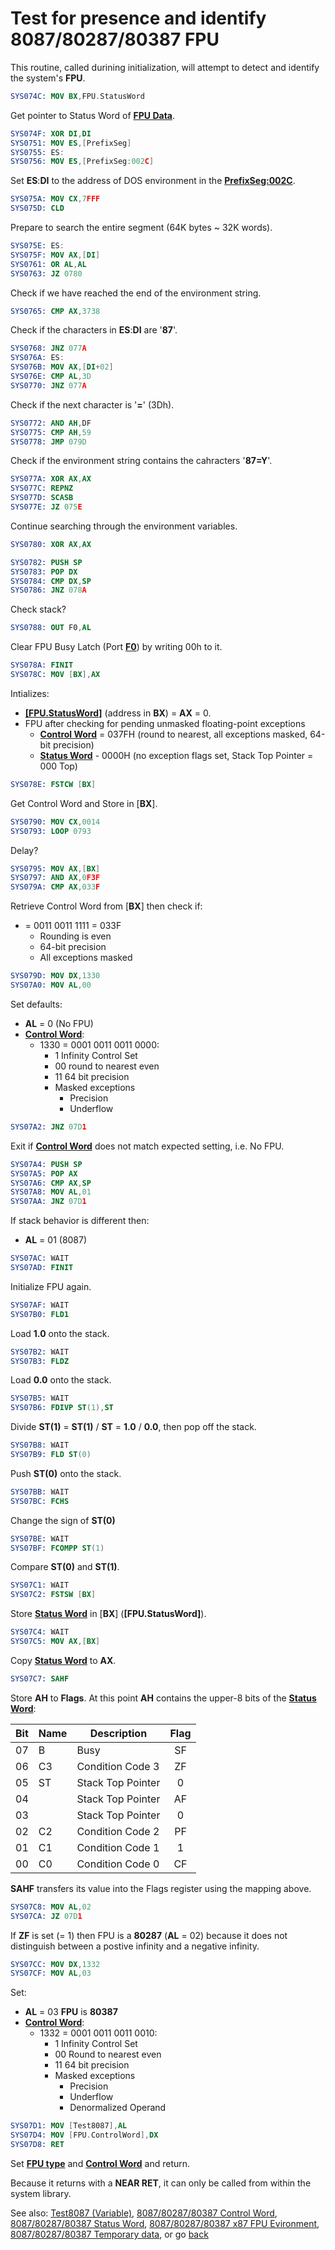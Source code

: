 # Test for presence and identify 8087/80287/80387 FPU

This routine, called durining initialization, will attempt to detect and identify the system's **FPU**.

```nasm
SYS074C: MOV BX,FPU.StatusWord
```

Get pointer to Status Word of **[FPU Data](DATA8087.md)**.

```nasm
SYS074F: XOR DI,DI
SYS0751: MOV ES,[PrefixSeg]
SYS0755: ES:
SYS0756: MOV ES,[PrefixSeg:002C]
```

Set **ES**:**DI** to the address of DOS environment in the **[PrefixSeg:002C](../DATA.md)**.

```nasm
SYS075A: MOV CX,7FFF
SYS075D: CLD
```

Prepare to search the entire segment (64K bytes ~ 32K words).

```nasm
SYS075E: ES:
SYS075F: MOV AX,[DI]
SYS0761: OR AL,AL
SYS0763: JZ 0780
```

Check if we have reached the end of the environment string.

```nasm
SYS0765: CMP AX,3738
```

Check if the characters in **ES**:**DI** are '**87**'.

```nasm
SYS0768: JNZ 077A
SYS076A: ES:
SYS076B: MOV AX,[DI+02]
SYS076E: CMP AL,3D
SYS0770: JNZ 077A
```

Check if the next character is '**=**' (3Dh).

```nasm
SYS0772: AND AH,DF
SYS0775: CMP AH,59
SYS0778: JMP 079D
```

Check if the environment string contains the cahracters '**87=Y**'.

```nasm
SYS077A: XOR AX,AX
SYS077C: REPNZ
SYS077D: SCASB
SYS077E: JZ 075E
```

Continue searching through the environment variables.

```nasm
SYS0780: XOR AX,AX
```

```nasm
SYS0782: PUSH SP
SYS0783: POP DX
SYS0784: CMP DX,SP
SYS0786: JNZ 078A
```

Check stack?

```nasm
SYS0788: OUT F0,AL
```

Clear FPU Busy Latch (Port **[F0](PORTS.md)**) by writing 00h to it.

```nasm
SYS078A: FINIT
SYS078C: MOV [BX],AX
```

Intializes:
- **[[FPU.StatusWord]](DATA8087.md)** (address in **BX**) = **AX** = 0.
- FPU after checking for pending unmasked floating-point exceptions
  - **[Control Word](CONTROL8087.md)** = 037FH (round to nearest, all exceptions masked, 64-bit precision)
  - **[Status Word](STATUS8087.md)** - 0000H (no exception flags set, Stack Top Pointer = 000 Top)

```nasm
SYS078E: FSTCW [BX]
```

Get Control Word and Store in [**BX**].

```nasm
SYS0790: MOV CX,0014
SYS0793: LOOP 0793
```

Delay?

```nasm
SYS0795: MOV AX,[BX]
SYS0797: AND AX,0F3F
SYS079A: CMP AX,033F
```

Retrieve Control Word from [**BX**] then check if:
- = 0011 0011 1111 = 033F
  - Rounding is even
  - 64-bit precision
  - All exceptions masked

```nasm
SYS079D: MOV DX,1330
SYS07A0: MOV AL,00
```

Set defaults:
- **AL** = 0 (No FPU)
- **[Control Word](CONTROL8087.md)**:
  - 1330 = 0001 0011 0011 0000:
    -  1 Infinity Control Set
    - 00 round to nearest even
    - 11 64 bit precision
    - Masked exceptions
      - Precision
      - Underflow

```nasm
SYS07A2: JNZ 07D1
```

Exit if **[Control Word](CONTROL8087.md)** does not match expected setting, i.e. No FPU.

```nasm
SYS07A4: PUSH SP
SYS07A5: POP AX
SYS07A6: CMP AX,SP
SYS07A8: MOV AL,01
SYS07AA: JNZ 07D1
```

If stack behavior is different then:
- **AL** = 01 (8087)

```nasm
SYS07AC: WAIT
SYS07AD: FINIT
```

Initialize FPU again.

```nasm
SYS07AF: WAIT
SYS07B0: FLD1
```

Load **1.0** onto the stack.

```nasm
SYS07B2: WAIT
SYS07B3: FLDZ
```

Load **0.0** onto the stack.

```nasm
SYS07B5: WAIT
SYS07B6: FDIVP ST(1),ST
```

Divide **ST(1)** = **ST(1)** / **ST** = **1.0** / **0.0**, then pop off the stack.

```nasm
SYS07B8: WAIT
SYS07B9: FLD ST(0)
```

Push **ST(0)** onto the stack.

```nasm
SYS07BB: WAIT
SYS07BC: FCHS
```

Change the sign of **ST(0)**

```nasm
SYS07BE: WAIT
SYS07BF: FCOMPP ST(1)
```

Compare **ST(0)** and **ST(1)**.

```nasm
SYS07C1: WAIT
SYS07C2: FSTSW [BX]
```

Store **[Status Word](STATUS8087.md)** in [**BX**] (**[FPU.StatusWord]**).

```nasm
SYS07C4: WAIT
SYS07C5: MOV AX,[BX]
```

Copy **[Status Word](STATUS8087.md)** to **AX**.

```nasm
SYS07C7: SAHF
```

Store **AH** to **Flags**. At this point **AH** contains the upper-8 bits of the **[Status Word](STATUS8087.md)**:

|Bit|Name|Description      |Flag |
|---|----|-----------------| :-: |
|07 |B   |Busy             | SF  |
|06 |C3  |Condition Code 3 | ZF  |
|05 |ST  |Stack Top Pointer|  0  |
|04 |    |Stack Top Pointer| AF  |
|03 |    |Stack Top Pointer|  0  |
|02 |C2  |Condition Code 2 | PF  |
|01 |C1  |Condition Code 1 |  1  |
|00 |C0  |Condition Code 0 | CF  |

**SAHF** transfers its value into the Flags register using the mapping above.

```nasm
SYS07C8: MOV AL,02
SYS07CA: JZ 07D1
```

If **ZF** is set (= 1) then FPU is a **80287** (**AL** = 02) because it does not distinguish between a postive infinity and a negative infinity.

```nasm
SYS07CC: MOV DX,1332
SYS07CF: MOV AL,03
```

Set:
- **AL** = 03 **FPU** is **80387**
- **[Control Word](CONTROL8087.md)**:
  - 1332 = 0001 0011 0011 0010:
    -  1 Infinity Control Set
    - 00 Round to nearest even
    - 11 64 bit precision
    - Masked exceptions
      - Precision
      - Underflow
      - Denormalized Operand

```nasm
SYS07D1: MOV [Test8087],AL
SYS07D4: MOV [FPU.ControlWord],DX
SYS07D8: RET
```

Set **[FPU type](../DATA.md)** and **[Control Word](DATA8087.md)** and return.

Because it returns with a **NEAR RET**, it can only be called from within the system library.

See also: [Test8087 (Variable)](../DATA.md), [8087/80287/80387 Control Word](CONTROL8087.md), [8087/80287/80387 Status Word](STATUS8087.md), [8087/80287/80387 x87 FPU Evironment](ENV8087.md), [8087/80287/80387 Temporary data](DATA8087.md), or go [back](../../README.md)
